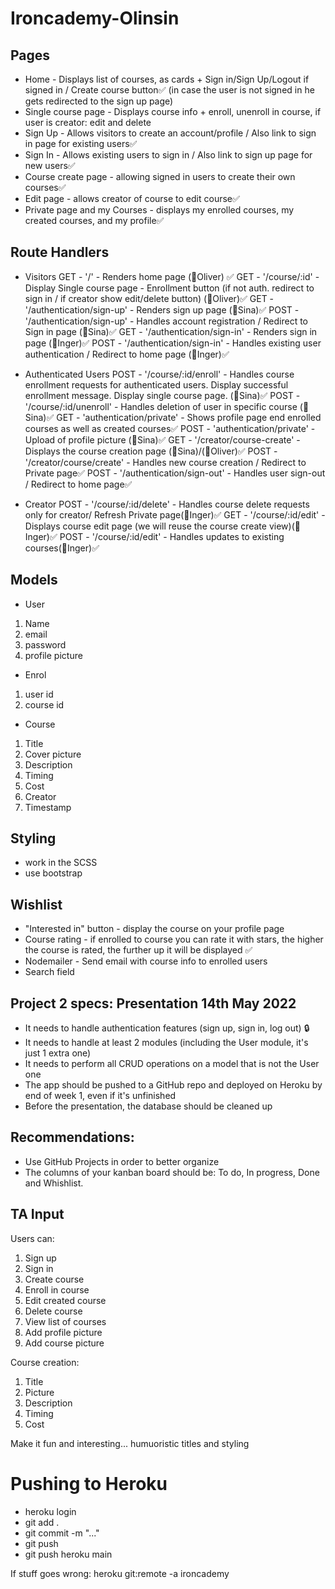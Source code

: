 # Ironcademy-Olinsin

## Pages

- Home - Displays list of courses, as cards + Sign in/Sign Up/Logout if signed in / Create course button✅
  (in case the user is not signed in he gets redirected to the sign up page)
- Single course page - Displays course info + enroll, unenroll in course, if user is creator: edit and delete
- Sign Up - Allows visitors to create an account/profile / Also link to sign in page for existing users✅
- Sign In - Allows existing users to sign in / Also link to sign up page for new users✅
- Course create page - allowing signed in users to create their own courses✅
- Edit page - allows creator of course to edit course✅
- Private page and my Courses - displays my enrolled courses, my created courses, and my profile✅

## Route Handlers

- Visitors
  GET - '/' - Renders home page (🦆Oliver) ✅
  GET - '/course/:id' - Display Single course page - Enrollment button (if not auth. redirect to sign in / if creator show edit/delete button) (🦆Oliver)✅
  GET - '/authentication/sign-up' - Renders sign up page (👻Sina)✅
  POST - '/authentication/sign-up' - Handles account registration / Redirect to Sign in page (👻Sina)✅
  GET - '/authentication/sign-in' - Renders sign in page (🐝Inger)✅
  POST - '/authentication/sign-in' - Handles existing user authentication / Redirect to home page (🐝Inger)✅

- Authenticated Users
  POST - '/course/:id/enroll' - Handles course enrollment requests for authenticated users. Display successful enrollment message. Display single course page. (👻Sina)✅
  POST - '/course/:id/unenroll' - Handles deletion of user in specific course (👻Sina)✅
  GET - 'authentication/private' - Shows profile page end enrolled courses as well as created courses✅
  POST - 'authentication/private' - Upload of profile picture (👻Sina)✅
  GET - '/creator/course-create' - Displays the course creation page (👻Sina)/(🦆Oliver)✅
  POST - '/creator/course/create' - Handles new course creation / Redirect to Private page✅
  POST - '/authentication/sign-out' - Handles user sign-out / Redirect to home page✅

- Creator
  POST - '/course/:id/delete' - Handles course delete requests only for creator/ Refresh Private page(🐝Inger)✅
  GET - '/course/:id/edit' - Displays course edit page (we will reuse the course create view)(🐝Inger)✅
  POST - '/course/:id/edit' - Handles updates to existing courses(🐝Inger)✅

## Models

- User

1. Name
2. email
3. password
4. profile picture

- Enrol

1. user id
2. course id

- Course

1. Title
2. Cover picture
3. Description
4. Timing
5. Cost
6. Creator
7. Timestamp

## Styling

- work in the SCSS
- use bootstrap

## Wishlist

- "Interested in" button - display the course on your profile page
- Course rating - if enrolled to course you can rate it with stars, the higher the course is rated, the further up it will be displayed ✅
- Nodemailer - Send email with course info to enrolled users
- Search field

## Project 2 specs: Presentation 14th May 2022

- It needs to handle authentication features (sign up, sign in, log out) :lock:
- It needs to handle at least 2 modules (including the User module, it's just 1 extra one)
- It needs to perform all CRUD operations on a model that is not the User one
- The app should be pushed to a GitHub repo and deployed on Heroku by end of week 1, even if it's unfinished
- Before the presentation, the database should be cleaned up

## Recommendations:

- Use GitHub Projects in order to better organize
- The columns of your kanban board should be: To do, In progress, Done and Whishlist.

## TA Input

Users can:

1. Sign up
2. Sign in
3. Create course
4. Enroll in course
5. Edit created course
6. Delete course
7. View list of courses
8. Add profile picture
9. Add course picture

Course creation:

1. Title
2. Picture
3. Description
4. Timing
5. Cost

Make it fun and interesting... humuoristic titles and styling

# Pushing to Heroku

- heroku login
- git add .
- git commit -m "..."
- git push
- git push heroku main

If stuff goes wrong: heroku git:remote -a ironcademy
